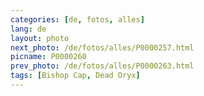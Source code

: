 ```yaml
---
categories: [de, fotos, alles]
lang: de
layout: photo
next_photo: /de/fotos/alles/P0000257.html
picname: P0000260
prev_photo: /de/fotos/alles/P0000263.html
tags: [Bishop Cap, Dead Oryx]
---
```

